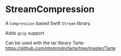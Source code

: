 #  StreamCompression 

A `Compression` based Swift `Stream` library.

Adds `gzip` support 

Can be used with the tar library Tarte: https://github.com/ntnmrndn/tarte/tree/master/Tarte

